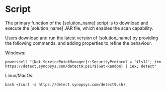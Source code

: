 # Script

The primary function of the [solution_name] script is to download and execute the [solution_name] JAR file, which enables the scan capability.

Users download and run the latest version of [solution_name] by providing the following commands, and adding properties to refine the behaviour.

Windows:
````
powershell "[Net.ServicePointManager]::SecurityProtocol = 'tls12'; irm https://detect.synopsys.com/detect9.ps1?$(Get-Random) | iex; detect"
````

Linux/MacOs:
````
bash <(curl -s https://detect.synopsys.com/detect9.sh)
````
